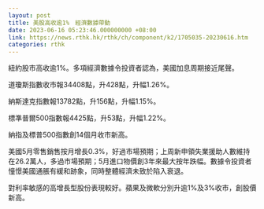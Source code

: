 ```yaml
---
layout: post
title: 美股高收逾1%　經濟數據帶動
date: 2023-06-16 05:23:46.000000000 +08:00
link: https://news.rthk.hk/rthk/ch/component/k2/1705035-20230616.htm
categories: rthk
---
```


紐約股市高收逾1%。多項經濟數據令投資者認為，美國加息周期接近尾聲。

道瓊斯指數收市報34408點，升428點，升幅1.26%。

納斯達克指數報13782點，升156點，升幅1.15%。

標準普爾500指數報4425點，升53點，升幅1.22%。

納指及標普500指數創14個月收市新高。
 
美國5月零售銷售按月增長0.3%，好過市場預期；上周新申領失業援助人數維持在26.2萬人，多過市場預期；5月進口物價創3年來最大按年跌幅。數據令投資者憧憬美國通脹有緩和跡象，同時整體經濟未致於陷入衰退。

對利率敏感的高增長型股份表現較好。蘋果及微軟分別升逾1%及3%收市，創股價新高。
